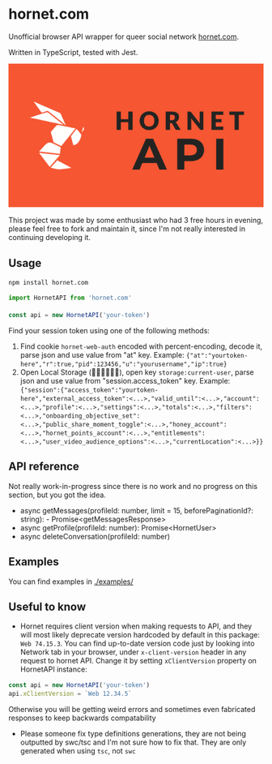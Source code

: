 # hornet.com

Unofficial browser API wrapper for queer social network [hornet.com](https://hornet.com).

Written in TypeScript, tested with Jest.

![Logo](./logo.png)

This project was made by some enthusiast who had 3 free hours in evening, please feel free to fork and maintain it, since I'm not really interested in continuing developing it. 

## Usage

```
npm install hornet.com
```

```ts
import HornetAPI from 'hornet.com'

const api = new HornetAPI('your-token')
```

Find your session token using one of the following methods:
1. Find cookie `hornet-web-auth` encoded with percent-encoding, decode it, parse json and use value from "at" key. Example: `{"at":"yourtoken-here","r":true,"pid":123456,"u":"yourusername","ip":true}`
2. Open Local Storage (🤦‍♂️🤦‍♂️🤦‍♂️), open key `storage:current-user`, parse json and use value from "session.access_token" key. Example: `{"session":{"access_token":"yourtoken-here","external_access_token":<...>,"valid_until":<...>,"account":<...>,"profile":<...>,"settings":<...>,"totals":<...>,"filters":<...>,"onboarding_objective_set":<...>,"public_share_moment_toggle":<...>,"honey_account":<...>,"hornet_points_account":<...>,"entitlements":<...>,"user_video_audience_options":<...>,"currentLocation":<...>}}`

## API reference

Not really work-in-progress since there is no work and no progress on this section, but you got the idea.

- async getMessages(profileId: number, limit = 15, beforePaginationId?: string): - Promise\<getMessagesResponse\>
- async getProfile(profileId: number): Promise\<HornetUser\>
- async deleteConversation(profileId: number)

## Examples

You can find examples in [./examples/](./examples/README.md)

## Useful to know

- Hornet requires client version when making requests to API, and they will most likely deprecate version hardcoded by default in this package: `Web 74.15.3`. You can find up-to-date version code just by looking into Network tab in your browser, under `x-client-version` header in any request to hornet API. Change it by setting `xClientVersion` property on HornetAPI instance:
```ts
const api = new HornetAPI('your-token')
api.xClientVersion = `Web 12.34.5`
```
Otherwise you will be getting weird errors and sometimes even fabricated responses to keep backwards compatability
- Please someone fix type definitions generations, they are not being outputted by swc/tsc and I'm not sure how to fix that. They are only generated when using `tsc`, not `swc`